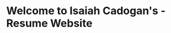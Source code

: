 # Welcome to Isaiah Cadogan's - Resume Website 
<!--https://github.com/IsaiahCadogan/IsaiahCadogan-Website.git-->
